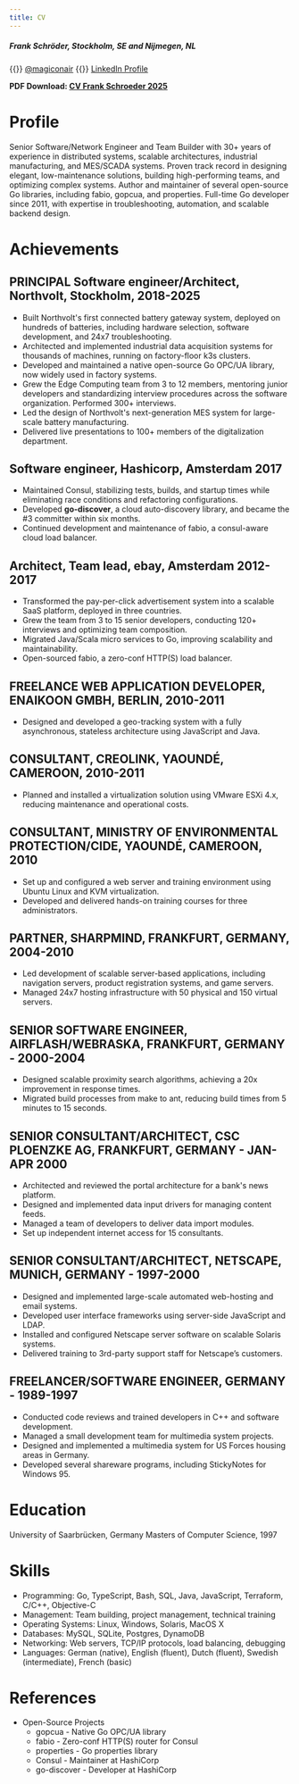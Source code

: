 ```yaml
---
title: CV
---
```


##### Frank Schröder, Stockholm, SE and Nijmegen, NL

{{<icon twitter>}} [@magiconair](https://twitter.com/magiconair)
{{<icon linkedin-square>}} [LinkedIn Profile](https://linkedin.com/magiconair)

**PDF Download: [CV Frank Schroeder 2025](/cv/cv-frank-schroeder-2025-v2.pdf)**

# Profile

Senior Software/Network Engineer and Team Builder with 30+ years of experience in distributed systems, scalable architectures, industrial manufacturing, and MES/SCADA systems. Proven track record in designing elegant, low-maintenance solutions, building high-performing teams, and optimizing complex systems. Author and maintainer of several open-source Go libraries, including fabio, gopcua, and properties. Full-time Go developer since 2011, with expertise in troubleshooting, automation, and scalable backend design.

# Achievements

## PRINCIPAL Software engineer/Architect, Northvolt, Stockholm, 2018-2025

* Built Northvolt's first connected battery gateway system, deployed on hundreds of batteries, including hardware selection, software development, and 24x7 troubleshooting.
* Architected and implemented industrial data acquisition systems for thousands of machines, running on factory-floor k3s clusters.
* Developed and maintained a native open-source Go OPC/UA library, now widely used in factory systems.
* Grew the Edge Computing team from 3 to 12 members, mentoring junior developers and standardizing interview procedures across the software organization. Performed 300+ interviews.
* Led the design of Northvolt's next-generation MES system for large-scale battery manufacturing.
* Delivered live presentations to 100+ members of the digitalization department.

## Software engineer, Hashicorp, Amsterdam 2017

* Maintained Consul, stabilizing tests, builds, and startup times while eliminating race conditions and refactoring configurations.
* Developed **go-discover**, a cloud auto-discovery library, and became the #3 committer within six months.
* Continued development and maintenance of fabio, a consul-aware cloud load balancer.

## Architect, Team lead, ebay, Amsterdam 2012-2017

* Transformed the pay-per-click advertisement system into a scalable SaaS platform, deployed in three countries.
* Grew the team from 3 to 15 senior developers, conducting 120+ interviews and optimizing team composition.
* Migrated Java/Scala micro services to Go, improving scalability and maintainability.
* Open-sourced fabio, a zero-conf HTTP(S) load balancer.

## FREELANCE WEB APPLICATION DEVELOPER, ENAIKOON GMBH, BERLIN, 2010-2011 

* Designed and developed a geo-tracking system with a fully asynchronous, stateless architecture using JavaScript and Java.

## CONSULTANT, CREOLINK, YAOUNDÉ, CAMEROON, 2010-2011

* Planned and installed a virtualization solution using VMware ESXi 4.x, reducing maintenance and operational costs. 

## CONSULTANT, MINISTRY OF ENVIRONMENTAL PROTECTION/CIDE, YAOUNDÉ, CAMEROON, 2010

* Set up and configured a web server and training environment using Ubuntu Linux and KVM virtualization.
* Developed and delivered hands-on training courses for three administrators.

## PARTNER, SHARPMIND, FRANKFURT, GERMANY, 2004-2010 

* Led development of scalable server-based applications, including navigation servers, product registration systems, and game servers.
* Managed 24x7 hosting infrastructure with 50 physical and 150 virtual servers.

## SENIOR SOFTWARE ENGINEER, AIRFLASH/WEBRASKA, FRANKFURT, GERMANY - 2000-2004

* Designed scalable proximity search algorithms, achieving a 20x improvement in response times.
* Migrated build processes from make to ant, reducing build times from 5 minutes to 15 seconds.

## SENIOR CONSULTANT/ARCHITECT, CSC PLOENZKE AG, FRANKFURT, GERMANY - JAN-APR 2000

* Architected and reviewed the portal architecture for a bank's news platform.
* Designed and implemented data input drivers for managing content feeds.
* Managed a team of developers to deliver data import modules.
* Set up independent internet access for 15 consultants.

## SENIOR CONSULTANT/ARCHITECT, NETSCAPE, MUNICH, GERMANY - 1997-2000 

* Designed and implemented large-scale automated web-hosting and email systems.
* Developed user interface frameworks using server-side JavaScript and LDAP.
* Installed and configured Netscape server software on scalable Solaris systems.
* Delivered training to 3rd-party support staff for Netscape’s customers.

## FREELANCER/SOFTWARE ENGINEER, GERMANY - 1989-1997 

* Conducted code reviews and trained developers in C++ and software development.
* Managed a small development team for multimedia system projects.
* Designed and implemented a multimedia system for US Forces housing areas in Germany.
* Developed several shareware programs, including StickyNotes for Windows 95.

# Education

University of Saarbrücken, Germany
Masters of Computer Science, 1997 

# Skills

* Programming: Go, TypeScript, Bash, SQL, Java, JavaScript, Terraform, C/C++, Objective-C
* Management: Team building, project management, technical training
* Operating Systems: Linux, Windows, Solaris, MacOS X
* Databases: MySQL, SQLite, Postgres, DynamoDB
* Networking: Web servers, TCP/IP protocols, load balancing, debugging
* Languages: German (native), English (fluent), Dutch (fluent), Swedish (intermediate), French (basic)

# References

* Open-Source Projects
  * gopcua - Native Go OPC/UA library
  * fabio - Zero-conf HTTP(S) router for Consul
  * properties - Go properties library
  * Consul - Maintainer at HashiCorp
  * go-discover - Developer at HashiCorp

